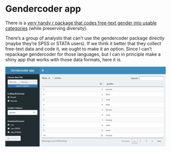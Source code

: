 
<!-- README.md is generated from README.Rmd. Please edit that file -->

# Gendercoder app

<!-- badges: start -->

<!-- badges: end -->

There is a [very handy r package that codes free-text gender into usable
categories](https://github.com/ropenscilabs/gendercoder) (while
preserving diversity).

There’s a group of analysts that can’t use the gendercoder package
directly (maybe they’re SPSS or STATA users). If we think it better that
they collect free-text data and code it, we ought to make it an option.
Since I can’t repackage gendercoder for those languages, but I can in
principle make a shiny app that works with those data formats, here it
is.

![](UI.png)

